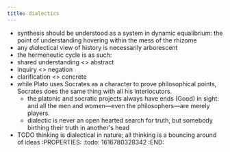 ```yaml
---
title: dialectics
---
```


- synthesis should be understood as a system in dynamic equalibrium: the point of understanding hovering within the mess of the rhizome
- any *dia*lectical view of history is necessarily arborescent
- the hermeneutic cycle is as such:
- shared understanding <> abstract
- inquiry <> negation
- clarification <> concrete
- while Plato uses Socrates as a character to prove philosophical points, Socrates does the same thing with all his interlocutors.
    - the platonic and socratic projects always have ends (Good) in sight: and all the men and women—even the philosophers—are merely players.
    - dialectic is never an open hearted search for truth, but somebody birthing their truth in another's head
- TODO thinking is dialectical in nature; all thinking is a bouncing around of ideas
:PROPERTIES:
:todo: 1616780328342
:END:
